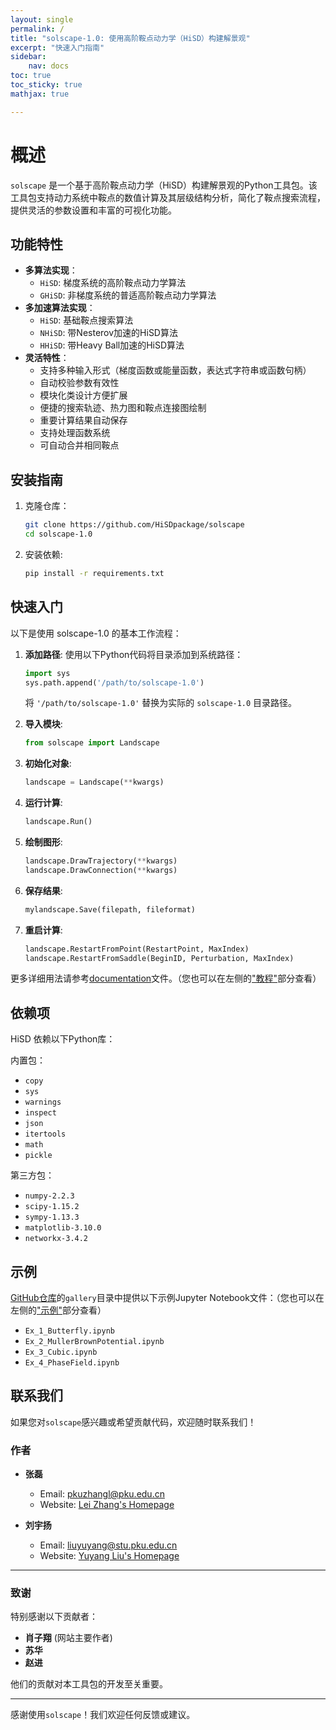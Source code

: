 ```yaml
---
layout: single
permalink: /
title: "solscape-1.0: 使用高阶鞍点动力学（HiSD）构建解景观"
excerpt: "快速入门指南"
sidebar:
    nav: docs
toc: true
toc_sticky: true
mathjax: true

---
```

# 概述

`solscape` 是一个基于高阶鞍点动力学（HiSD）构建解景观的Python工具包。该工具包支持动力系统中鞍点的数值计算及其层级结构分析，简化了鞍点搜索流程，提供灵活的参数设置和丰富的可视化功能。

## 功能特性

- **多算法实现**：
  - `HiSD`: 梯度系统的高阶鞍点动力学算法
  - `GHiSD`: 非梯度系统的普适高阶鞍点动力学算法
- **多加速算法实现**：
  - `HiSD`: 基础鞍点搜索算法
  - `NHiSD`: 带Nesterov加速的HiSD算法
  - `HHiSD`: 带Heavy Ball加速的HiSD算法
- **灵活特性**：
  - 支持多种输入形式（梯度函数或能量函数，表达式字符串或函数句柄）
  - 自动校验参数有效性
  - 模块化类设计方便扩展
  - 便捷的搜索轨迹、热力图和鞍点连接图绘制
  - 重要计算结果自动保存
  - 支持处理函数系统
  - 可自动合并相同鞍点

## 安装指南

1. 克隆仓库：
   ```bash
   git clone https://github.com/HiSDpackage/solscape
   cd solscape-1.0

2. 安装依赖:
   ```bash
   pip install -r requirements.txt
   ```

## 快速入门

以下是使用 solscape-1.0 的基本工作流程：

1. **添加路径**:
   使用以下Python代码将目录添加到系统路径：

   ```python
   import sys
   sys.path.append('/path/to/solscape-1.0')
   ```

   将  `'/path/to/solscape-1.0'` 替换为实际的 `solscape-1.0` 目录路径。

2. **导入模块**:
   ```python
   from solscape import Landscape
   ```

3. **初始化对象**:
   ```python
   landscape = Landscape(**kwargs)
   ```

4. **运行计算**:
   ```python
   landscape.Run()
   ```

5. **绘制图形**:
   ```python
   landscape.DrawTrajectory(**kwargs)
   landscape.DrawConnection(**kwargs)
   ```

6. **保存结果**:
   ```python
   mylandscape.Save(filepath, fileformat)
   ```

7. **重启计算**:
   ```python
   landscape.RestartFromPoint(RestartPoint, MaxIndex)
   landscape.RestartFromSaddle(BeginID, Perturbation, MaxIndex)
   ```

更多详细用法请参考[documentation](https://github.com/HiSDpackage/solscape/blob/main/doc/Documentation.pdf)文件。（您也可以在左侧的["教程"](https://hisdpackage.github.io/solscape/Tutorial/Tutorial_overview)部分查看）

## 依赖项

HiSD 依赖以下Python库：

内置包：
- `copy`
- `sys`
- `warnings`
- `inspect`
- `json`
- `itertools`
- `math`
- `pickle`

第三方包：
- `numpy-2.2.3`
- `scipy-1.15.2`
- `sympy-1.13.3`
- `matplotlib-3.10.0`
- `networkx-3.4.2`

## 示例

[GitHub仓库](https://github.com/HiSDpackage/solscape)的`gallery`目录中提供以下示例Jupyter Notebook文件：（您也可以在左侧的["示例"](https://hisdpackage.github.io/solscape/Examples/Examples_overview)部分查看）

- `Ex_1_Butterfly.ipynb`
- `Ex_2_MullerBrownPotential.ipynb`
- `Ex_3_Cubic.ipynb`
- `Ex_4_PhaseField.ipynb`

## 联系我们

如果您对`solscape`感兴趣或希望贡献代码，欢迎随时联系我们！

### 作者

- **张磊**  
  - Email: [pkuzhangl@pku.edu.cn](mailto:pkuzhangl@pku.edu.cn)  
  - Website: [Lei Zhang's Homepage](http://faculty.bicmr.pku.edu.cn/~zhanglei/)

- **刘宇扬**  
  - Email: [liuyuyang@stu.pku.edu.cn](mailto:liuyuyang@stu.pku.edu.cn)  
  - Website: [Yuyang Liu's Homepage](https://liuonly1121.github.io/)

---

### 致谢

特别感谢以下贡献者：
- **肖子翔** (网站主要作者)
- **苏华**
- **赵进**

他们的贡献对本工具包的开发至关重要。

---

感谢使用`solscape`！我们欢迎任何反馈或建议。

